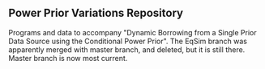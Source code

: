## Power Prior Variations Repository

Programs and data to accompany "Dynamic Borrowing from a Single Prior Data Source using the Conditional Power Prior".  The EqSim branch was apparently merged with master branch, and deleted, but it is still there.  Master branch is now most current.
